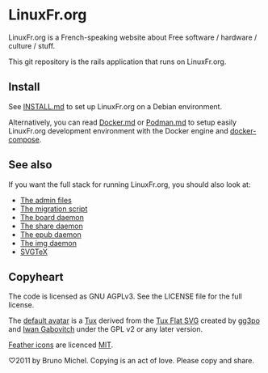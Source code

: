 LinuxFr.org
===========

LinuxFr.org is a French-speaking website about Free software / hardware /
culture / stuff.

This git repository is the rails application that runs on LinuxFr.org.


Install
-------

See [INSTALL.md](INSTALL.md) to set up LinuxFr.org on a Debian environment.

Alternatively, you can read [Docker.md](Docker.md) or [Podman.md](Podman.md)
to setup easily LinuxFr.org development environment with the Docker engine and
[docker-compose](https://docs.docker.com/compose/).

See also
--------

If you want the full stack for running LinuxFr.org, you should also look at:

* [The admin files](https://github.com/linuxfrorg/admin-linuxfr.org)
* [The migration script](https://github.com/linuxfrorg/migration-linuxfr.org)
* [The board daemon](https://github.com/linuxfrorg/board-sse-linuxfr.org)
* [The share daemon](https://github.com/linuxfrorg/share-LinuxFr.org)
* [The epub daemon](https://github.com/linuxfrorg/epub-LinuxFr.org)
* [The img daemon](https://github.com/linuxfrorg/img-LinuxFr.org)
* [SVGTeX](https://github.com/linuxfrorg/svgtex)


Copyheart
---------

The code is licensed as GNU AGPLv3. See the LICENSE file for the full license.

The [default avatar](https://linuxfr.org/images/default-avatar.svg) is a
[Tux](https://en.wikipedia.org/wiki/Tux) derived from
the [Tux Flat SVG](https://commons.wikimedia.org/wiki/File:TuxFlat.svg)
created by [gg3po](https://www.pling.com/u/gg3po/)
and [Iwan Gabovitch](http://qubodup.deviantart.com/)
under the GPL v2 or any later version.


[Feather icons](https://feathericons.com/) are licenced
[MIT](https://github.com/feathericons/feather/blob/master/LICENSE).

♡2011 by Bruno Michel. Copying is an act of love. Please copy and share.
